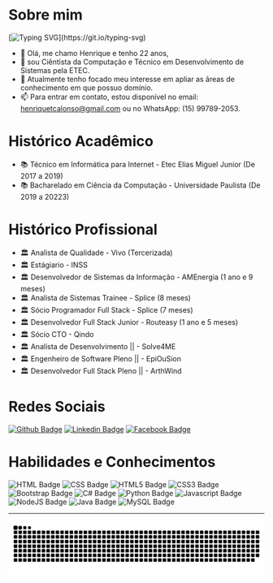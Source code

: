 # Sobre mim

[![Typing SVG](https://readme-typing-svg.herokuapp.com?font=Hack&pause=1000&color=0099F3&width=880&lines=+Hi%2C+my+name+is+Henrique+and+I'm+21+years+old.;Lately+I've+been+working+a+lot+with+Node.JS%2C+APIs+and+Microservices;In+a+year+I+will+be+a+computer+scientist.;I+work+as+a+Full+Stack+Systems+Developer.)](https://git.io/typing-svg)

- 👋 Olá, me chamo Henrique e tenho 22 anos,
- 👀 sou Ciêntista da Computação e Técnico em Desenvolvimento de Sistemas pela ETEC.
- 🌱 Atualmente tenho focado meu interesse em apliar as âreas de conhecimento em que possuo domínio.
- 📫 Para entrar em contato, estou disponível no email: henriquetcalonso@gmail.com ou no WhatsApp: (15) 99789-2053.

# Histórico Acadêmico

- 📚  Técnico em Informática para Internet  - Etec Elias Miguel Junior (De 2017 a  2019)
- 📚  Bacharelado em Ciência da Computação - Universidade Paulista (De 2019 a 20223)

# Histórico Profissional

- :classical_building: Analista de Qualidade - Vivo (Tercerizada)
- :classical_building: Estágiario - INSS
- :classical_building: Desenvolvedor de Sistemas da Informação - AMEnergia (1 ano e 9 meses)
- :classical_building: Analista de Sistemas Trainee - Splice (8 meses)
- :classical_building: Sócio Programador Full Stack - Splice (7 meses)
- :classical_building: Desenvolvedor Full Stack Junior - Routeasy (1 ano e 5 meses)
- :classical_building: Sócio CTO - Qindo
- :classical_building: Analista de Desenvolvimento || - Solve4ME
- :classical_building: Engenheiro de Software Pleno || - EpiOuSion
- :classical_building: Desenvolvedor Full Stack Pleno || - ArthWind

# Redes Sociais

[![Github Badge](https://img.shields.io/badge/-Github-000?style=flat-square&logo=Github&logoColor=white&height=100&link=https://github.com/Henrique-Alons0)](https://github.com/Henrique-Alons0)
[![Linkedin Badge](https://img.shields.io/badge/-LinkedIn-blue?style=flat-square&logo=Linkedin&logoColor=white&height=100&link=https://www.linkedin.com/in/henrique-alonso-911849181/)](https://www.linkedin.com/in/henrique-alonso-911849181/)
[![Facebook Badge](	https://img.shields.io/badge/Facebook-1877F2?style=for-the-badge&logo=facebook&logoColor=white&height=100&link=https://www.facebook.com/henrique.thomaz.735)](https://www.facebook.com/henrique.thomaz.735)

# Habilidades e Conhecimentos

![HTML Badge](https://img.shields.io/badge/HTML-239120?style=for-the-badge&logo=html5&logoColor=white)
![CSS Badge](https://img.shields.io/badge/CSS-239120?&style=for-the-badge&logo=css3&logoColor=white)
![HTML5 Badge](https://img.shields.io/badge/HTML5-E34F26?style=for-the-badge&logo=html5&logoColor=white)
![CSS3 Badge](https://img.shields.io/badge/CSS3-1572B6?style=for-the-badge&logo=css3&logoColor=white)
![Bootstrap Badge](https://img.shields.io/badge/Bootstrap-563D7C?style=for-the-badge&logo=bootstrap&logoColor=white)
![C# Badge](https://img.shields.io/badge/C%23-239120?style=for-the-badge&logo=c-sharp&logoColor=white)
![Python Badge](https://img.shields.io/badge/Python-3776AB?style=for-the-badge&logo=python&logoColor=white)
![Javascript Badge](https://img.shields.io/badge/JavaScript-F7DF1E?style=for-the-badge&logo=javascript&logoColor=black)
![NodeJS Badge](https://img.shields.io/badge/Node.js-43853D?style=for-the-badge&logo=node.js&logoColor=white)
![Java Badge](https://img.shields.io/badge/Java-ED8B00?style=for-the-badge&logo=java&logoColor=white)
![MySQL Badge](https://img.shields.io/badge/MySQL-00000F?style=for-the-badge&logo=mysql&logoColor=white)

<hr>

![Snake Animation](https://raw.githubusercontent.com/Platane/snk/output/github-contribution-grid-snake.svg)
